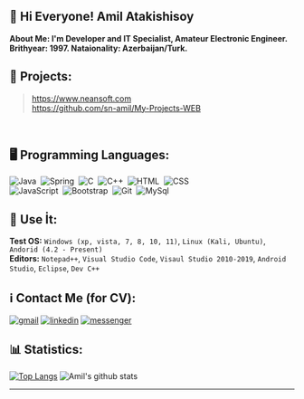<!-- 
Author: S-n Amil
Created Date: 30.07.2021
Updated Date: 23.08.2021
Location: Azebaijan

(c) this readme file created by Amil Atakishisoy
-->


## 👋 Hi  Everyone! Amil Atakishisoy

**About Me: I'm Developer and IT Specialist, Amateur Electronic Engineer. Brithyear: 1997. Nataionality: Azerbaijan/Turk.**

## 📂 Projects:
> https://www.neansoft.com <br>
> https://github.com/sn-amil/My-Projects-WEB

&nbsp;
&nbsp;
&nbsp;
&nbsp;


## 🖥️ Programming Languages:
![Java](https://img.shields.io/badge/-Java-05122A?style=flat&logo=Java&logoColor=FFA518)&nbsp;
![Spring](https://img.shields.io/badge/-Spring-05122A?style=flat&logoColor=007ACC)&nbsp;
![C](https://img.shields.io/badge/-C-05122A?style=flat&logo=C&logoColor=A8B9CC)&nbsp;
![C++](https://img.shields.io/badge/-C++-05122A?style=flat&logo=C%2B%2B&logoColor=00599C)&nbsp;
![HTML](https://img.shields.io/badge/-HTML-05122A?style=flat&logo=HTML5)&nbsp;
![CSS](https://img.shields.io/badge/-CSS-05122A?style=flat&logo=CSS3&logoColor=1572B6)\
![JavaScript](https://img.shields.io/badge/-JavaScript-05122A?style=flat&logoColor=007ACC)&nbsp;
![Bootstrap](https://img.shields.io/badge/-Bootstrap-05122A?style=flat&logo=bootstrap&logoColor=563D7C)&nbsp;
![Git](https://img.shields.io/badge/-Git-05122A?style=flat&logo=git)&nbsp;
![MySql](https://img.shields.io/badge/-MySql-05122A?style=flat&logoColor=007ACC)&nbsp;


## 🧰 Use İt:
**Test OS:** `Windows (xp, vista, 7, 8, 10, 11)`, `Linux (Kali, Ubuntu)`, `Andorid (4.2 - Present)` <br>
**Editors:** `Notepad++`, `Visual Studio Code`, `Visaul Studio 2010-2019`, `Android Studio`, `Eclipse`, `Dev C++` <br>

## ℹ️ Contact Me (for CV):
[![gmail](https://img.shields.io/badge/Gmail-D14836?style=for-the-badge&logo=gmail&logoColor=white)][1]
[![linkedin](https://img.shields.io/badge/LinkedIn-0077B5?style=for-the-badge&logo=linkedin&logoColor=white)][2]
[![messenger](https://img.shields.io/badge/Messenger-00B2FF?style=for-the-badge&logo=messenger&logoColor=white)][3]


[1]: mailto:amilsn7@gmail.com
[2]: https://www.linkedin.com/in/sn-amil/
[3]: https://www.facebook.com/amilatakishisoy/

## 📊 Statistics:
[![Top Langs](https://github-readme-stats.vercel.app/api/top-langs/?username=sn-amil&theme=radical&show_icons=true)](https://github.com/anuraghazra/github-readme-stats)
![Amil's github stats](https://github-readme-stats.vercel.app/api?username=sn-amil&theme=radical&show_icons=true)

<hr>
